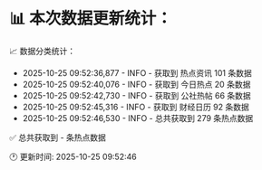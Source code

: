 📊 本次数据更新统计：
==========================

📈 数据分类统计：
- 2025-10-25 09:52:36,877 - INFO - 获取到 热点资讯 101 条数据
- 2025-10-25 09:52:40,076 - INFO - 获取到 今日热点 20 条数据
- 2025-10-25 09:52:42,730 - INFO - 获取到 公社热帖 66 条数据
- 2025-10-25 09:52:45,316 - INFO - 获取到 财经日历 92 条数据
- 2025-10-25 09:52:46,530 - INFO - 总共获取到 279 条热点数据

✅ 总共获取到 - 条热点数据

🕐 更新时间: 2025-10-25 09:52:46
